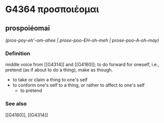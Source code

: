 # G4364 προσποιέομαι

## prospoiéomai

_(pros-poy-eh'-om-ahee | prose-poo-EH-oh-meh | prose-poo-A-oh-may)_

### Definition

middle voice from [[G4314]] and [[G4160]]; to do forward for oneself, i.e., pretend (as if about to do a thing); make as though.

- to take or claim a thing to one's self
- to conform one's self to a thing, or rather to affect to one's self
  - to pretend

### See also

[[G4160]], [[G4314]]

